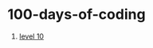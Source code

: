 # 100-days-of-coding
1) [level 10](https://github.com/keerthanakannan29/100-days-of-coding/blob/master/0.1%20Level10.md)

